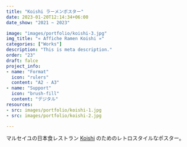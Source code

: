 ```yaml
---
title: "Koishi ラーメンポスター"
date: 2023-01-20T12:14:34+06:00
date_show: "2021 ~ 2023"

image: "images/portfolio/koishi-3.jpg"
img_title: "« Affiche Ramen Koishi »"
categories: ["Works"]
description: "This is meta description."
order: "23"
draft: falce
project_info:
- name: "Format"
  icon: "rulers"
  content: "A2 - A3"
- name: "Support"
  icon: "brush-fill"
  content: "デジタル"
resources:
- src: images/portfolio/koishi-1.jpg
- src: images/portfolio/koishi-2.jpg

---
```

マルセイユの日本食レストラン [Koishi](https://www.facebook.com/people/Ko-ishi/100054103395859/) のためのレトロスタイルなポスター。